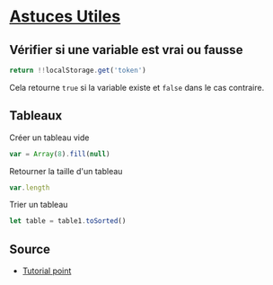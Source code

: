 # [Astuces  Utiles](readme.md)

## Vérifier si une variable est vrai ou fausse

```javascript
return !!localStorage.get('token')
```

Cela retourne `true` si la variable existe et `false` dans le cas contraire.

## Tableaux

Créer un tableau vide

```javascript
var = Array(8).fill(null)
```

Retourner la taille d'un tableau

```javascript
var.length
```

Trier un tableau

```javascript
let table = table1.toSorted()
```

## Source

* [Tutorial point](https://www.tutorialspoint.com/typescript/typescript_arrays.htm)
